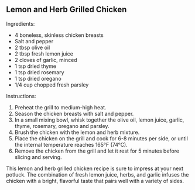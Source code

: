 ## Lemon and Herb Grilled Chicken

Ingredients:
- 4 boneless, skinless chicken breasts
- Salt and pepper
- 2 tbsp olive oil
- 2 tbsp fresh lemon juice
- 2 cloves of garlic, minced
- 1 tsp dried thyme
- 1 tsp dried rosemary
- 1 tsp dried oregano
- 1/4 cup chopped fresh parsley

Instructions:
1. Preheat the grill to medium-high heat.
2. Season the chicken breasts with salt and pepper.
3. In a small mixing bowl, whisk together the olive oil, lemon juice, garlic, thyme, rosemary, oregano and parsley.
4. Brush the chicken with the lemon and herb mixture.
5. Place the chicken on the grill and cook for 6-8 minutes per side, or until the internal temperature reaches 165°F (74°C).
6. Remove the chicken from the grill and let it rest for 5 minutes before slicing and serving.

This lemon and herb grilled chicken recipe is sure to impress at your next potluck. The combination of fresh lemon juice, herbs, and garlic infuses the chicken with a bright, flavorful taste that pairs well with a variety of sides. 

